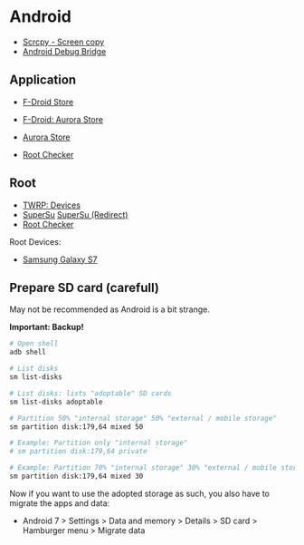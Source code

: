 # Android

* [Scrcpy - Screen copy](Scrcpy.md)
* [Android Debug Bridge](Android-Debug-Bridge.md)

## Application

* [F-Droid Store](https://f-droid.org/)

* [F-Droid: Aurora Store](https://f-droid.org/de/packages/com.aurora.store/)
* [Aurora Store](https://auroraoss.com/)

* [Root Checker](https://play.google.com/store/apps/details?id=com.joeykrim.rootcheck)

## Root

* [TWRP: Devices](https://twrp.me/Devices/)
* [SuperSu](http://download.chainfire.eu/supersu) [SuperSu (Redirect)](https://download.chainfire.eu/1021/SuperSU/)
* [Root Checker](https://play.google.com/store/apps/details?id=com.joeykrim.rootcheck)

Root Devices:

* [Samsung Galaxy S7](Root_Samsung-Galaxy-S7.md)

## Prepare SD card (carefull)

May not be recommended as Android is a bit strange.

**Important: Backup!**

```bash
# Open shell
adb shell

# List disks
sm list-disks

# List disks: lists "adoptable" SD cards
sm list-disks adoptable

# Partition 50% "internal storage" 50% "external / mobile storage"
sm partition disk:179,64 mixed 50

# Example: Partition only "internal storage"
# sm partition disk:179,64 private

# Example: Partition 70% "internal storage" 30% "external / mobile storage"
sm partition disk:179,64 mixed 30
```

Now if you want to use the adopted storage as such, you also have to migrate the apps and data:

* Android 7 > Settings > Data and memory > Details > SD card > Hamburger menu > Migrate data
